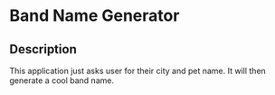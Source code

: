 # Band Name Generator
## Description
This application just asks user for their city and pet name. It will then generate a cool band name.
